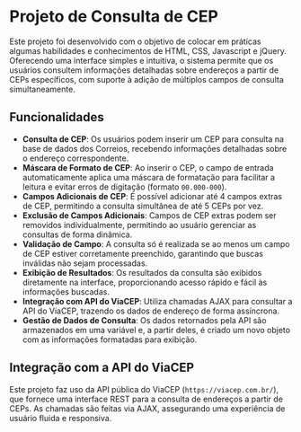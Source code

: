 # Projeto de Consulta de CEP

Este projeto foi desenvolvido com o objetivo de colocar em práticas algumas habilidades e conhecimentos de HTML, CSS, Javascript e jQuery.  Oferecendo uma interface simples e intuitiva, o sistema permite que os usuários consultem informações detalhadas sobre endereços a partir de CEPs específicos, com suporte à adição de múltiplos campos de consulta simultaneamente.

## Funcionalidades

- **Consulta de CEP**: Os usuários podem inserir um CEP para consulta na base de dados dos Correios, recebendo informações detalhadas sobre o endereço correspondente.
- **Máscara de Formato de CEP**: Ao inserir o CEP, o campo de entrada automaticamente aplica uma máscara de formatação para facilitar a leitura e evitar erros de digitação (formato `00.000-000`).
- **Campos Adicionais de CEP**: É possível adicionar até 4 campos extras de CEP, permitindo a consulta simultânea de até 5 CEPs por vez.
- **Exclusão de Campos Adicionais**: Campos de CEP extras podem ser removidos individualmente, permitindo ao usuário gerenciar as consultas de forma dinâmica.
- **Validação de Campo**: A consulta só é realizada se ao menos um campo de CEP estiver corretamente preenchido, garantindo que buscas inválidas não sejam processadas.
- **Exibição de Resultados**: Os resultados da consulta são exibidos diretamente na interface, proporcionando acesso rápido e fácil às informações buscadas.
- **Integração com API do ViaCEP**: Utiliza chamadas AJAX para consultar a API do ViaCEP, trazendo os dados de endereço de forma assíncrona.
- **Gestão de Dados de Consulta**: Os dados retornados pela API são armazenados em uma variável e, a partir deles, é criado um novo objeto com as informações formatadas para exibição.

## Integração com a API do ViaCEP

Este projeto faz uso da API pública do ViaCEP (`https://viacep.com.br/`), que fornece uma interface REST para a consulta de endereços a partir de CEPs. As chamadas são feitas via AJAX, assegurando uma experiência de usuário fluida e responsiva.

